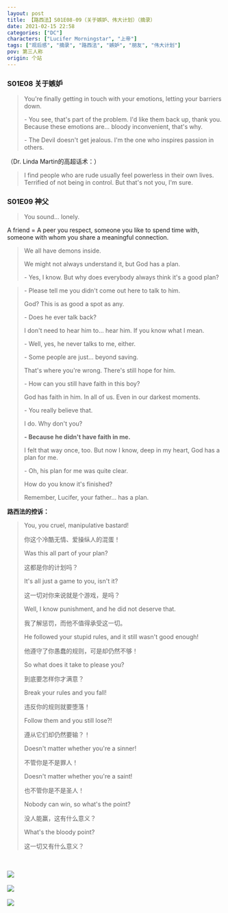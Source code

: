 ```yaml
---
layout: post
title: 【路西法】S01E08-09（关于嫉妒、伟大计划）（摘录）
date: 2021-02-15 22:58
categories: ["DC"]
characters: ["Lucifer Morningstar", "上帝"]
tags: ["观后感", "摘录", "路西法", "嫉妒", "朋友", "伟大计划"]
pov: 第三人称
origin: 个站
---
```


### S01E08 关于嫉妒

> You're finally getting in touch with your emotions, letting your barriers down.
>
> \- You see, that's part of the problem. I'd like them back up, thank you. Because these emotions are... bloody inconvenient, that's why.
>
> \- The Devil doesn't get jealous. I'm the one who inspires passion in others.

（Dr. Linda Martin的高超话术：）

> I find people who are rude usually feel powerless in their own lives. Terrified of not being in control. But that's not you, I'm sure.


### S01E09 神父

> You sound... lonely.

A friend = A peer you respect, someone you like to spend time with, someone with whom you share a meaningful connection.

> We all have demons inside.
>
> We might not always understand it, but God has a plan.
>
> \- Yes, I know. But why does everybody always think it's a good plan?

> \- Please tell me you didn't come out here to talk to him.
>
> God? This is as good a spot as any.
>
> \- Does he ever talk back?
>
> I don't need to hear him to... hear him. If you know what I mean.
>
> \- Well, yes, he never talks to me, either.
>
> \- Some people are just... beyond saving.
>
> That's where you're wrong. There's still hope for him.
>
> \- How can you still have faith in this boy?
>
> God has faith in him. In all of us. Even in our darkest moments.
>
> \- You really believe that.
>
> I do. Why don't you?
>
> **\- Because he didn't have faith in me.**
>
> I felt that way once, too. But now I know, deep in my heart, God has a plan for me.
>
> \- Oh, his plan for me was quite clear.
>
> How do you know it's finished?
>
> Remember, Lucifer, your father... has a plan.

**路西法的控诉：**

> You, you cruel, manipulative bastard!
>
> 你这个冷酷无情、爱操纵人的混蛋！
>
> Was this all part of your plan?
>
> 这都是你的计划吗？
>
> It's all just a game to you, isn't it?
>
> 这一切对你来说就是个游戏，是吗？
>
> Well, I know punishment, and he did not deserve that.
>
> 我了解惩罚，而他不值得承受这一切。
>
> He followed your stupid rules, and it still wasn't good enough!
>
> 他遵守了你愚蠢的规则，可是却仍然不够！
>
> So what does it take to please you?
>
> 到底要怎样你才满意？
>
> Break your rules and you fall!
>
> 违反你的规则就要堕落！
>
> Follow them and you still lose?!
>
> 遵从它们却仍然要输？！
>
> Doesn't matter whether you're a sinner!
>
> 不管你是不是罪人！
>
> Doesn't matter whether you're a saint!
>
> 也不管你是不是圣人！
>
> Nobody can win, so what's the point?
>
> 没人能赢，这有什么意义？
>
> What's the bloody point?
>
> 这一切又有什么意义？

<br><br>
![](https://github.com/junesirius/junesirius.github.io/tree/master/assets/images/lofter/2021-02-15-Lucifer-1.png)
<br><br>
![](https://github.com/junesirius/junesirius.github.io/tree/master/assets/images/lofter/2021-02-15-Lucifer-2.png)
<br><br>
![](https://github.com/junesirius/junesirius.github.io/tree/master/assets/images/lofter/2021-02-15-Lucifer-3.png)
